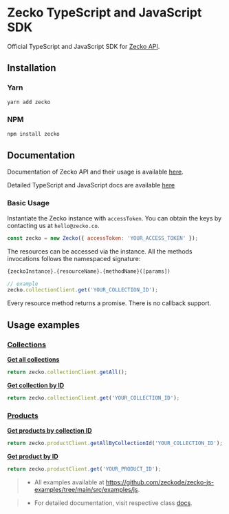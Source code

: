 # Zecko TypeScript and JavaScript SDK

Official TypeScript and JavaScript SDK for [Zecko API](https://www.postman.com/zeckode/workspace/zecko-public/documentation/19047720-d75209b6-3573-425a-afa3-6b8ededd0501).

## Installation

### Yarn
```bash
yarn add zecko
```

### NPM
```bash
npm install zecko
```

## Documentation

Documentation of Zecko API and their usage is available [here](https://www.postman.com/zeckode/workspace/zecko-public/documentation/19047720-d75209b6-3573-425a-afa3-6b8ededd0501).

Detailed TypeScript and JavaScript docs are available [here](https://zecko.co/zecko-js/classes/Zecko.html)

### Basic Usage

Instantiate the Zecko instance with `accessToken`. You can obtain the keys by contacting us at `hello@zecko.co`.

```js
const zecko = new Zecko({ accessToken: 'YOUR_ACCESS_TOKEN' });
```

The resources can be accessed via the instance. All the methods invocations follows the namespaced signature:

```js
{zeckoInstance}.{resourceName}.{methodName}([params])

// example
zecko.collectionClient.get('YOUR_COLLECTION_ID');
```

Every resource method returns a promise. There is no callback support.

## Usage examples
### [Collections](https://zecko.co/zecko-js/classes/CollectionClient.html)

<b>[Get all collections](https://zecko.co/zecko-js/classes/CollectionClient.html#getAll)</b>
```js
return zecko.collectionClient.getAll();
```

<b>[Get collection by ID](https://zecko.co/zecko-js/classes/CollectionClient.html#getbyId)</b>

```js
return zecko.collectionClient.get('YOUR_COLLECTION_ID');
```

### [Products](https://zecko.co/zecko-js/classes/ProductClient.html)
<b>[Get products by collection ID](https://zecko.co/zecko-js/classes/ProductClient.html#getAllByCollectionId)</b>

```js
return zecko.productClient.getAllByCollectionId('YOUR_COLLECTION_ID');
```

<b>[Get product by ID](https://zecko.co/zecko-js/classes/ProductClient.html#getById)</b>

```js
return zecko.productClient.get('YOUR_PRODUCT_ID');
```

>- All examples available at https://github.com/zeckode/zecko-js-examples/tree/main/src/examples/js.

> - For detailed documentation, visit respective class [docs](https://zecko.co/zecko-js/modules.html).
